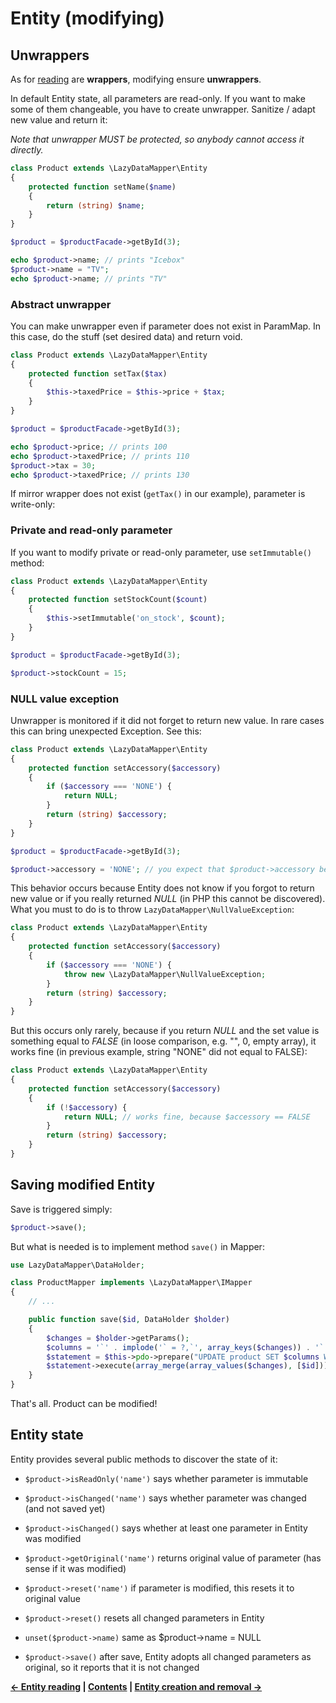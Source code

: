 Entity (modifying)
===

## Unwrappers

As for [reading](3.Entity-reading.md) are **wrappers**, modifying ensure **unwrappers**.

In default Entity state, all parameters are read-only. If you want to make some of them
changeable, you have to create unwrapper. Sanitize / adapt new value and return it:

*Note that unwrapper MUST be protected, so anybody cannot access it directly.*

```php
class Product extends \LazyDataMapper\Entity
{
	protected function setName($name)
	{
		return (string) $name;
	}
}

$product = $productFacade->getById(3);

echo $product->name; // prints "Icebox"
$product->name = "TV";
echo $product->name; // prints "TV"
```

### Abstract unwrapper

You can make unwrapper even if parameter does not exist in ParamMap.
In this case, do the stuff (set desired data) and return void.

```php
class Product extends \LazyDataMapper\Entity
{
	protected function setTax($tax)
	{
		$this->taxedPrice = $this->price + $tax;
	}
}

$product = $productFacade->getById(3);

echo $product->price; // prints 100
echo $product->taxedPrice; // prints 110
$product->tax = 30;
echo $product->taxedPrice; // prints 130
```

If mirror wrapper does not exist (`getTax()` in our example), parameter is write-only:

### Private and read-only parameter

If you want to modify private or read-only parameter, use `setImmutable()` method:

```php
class Product extends \LazyDataMapper\Entity
{
	protected function setStockCount($count)
	{
		$this->setImmutable('on_stock', $count);
	}
}

$product = $productFacade->getById(3);

$product->stockCount = 15;
```

### NULL value exception

Unwrapper is monitored if it did not forget to return new value. In rare cases this can bring
unexpected Exception. See this:

```php
class Product extends \LazyDataMapper\Entity
{
	protected function setAccessory($accessory)
	{
		if ($accessory === 'NONE') {
			return NULL;
		}
		return (string) $accessory;
	}
}

$product = $productFacade->getById(3);

$product->accessory = 'NONE'; // you expect that $product->accessory becomes NULL, but Exception is thrown
```

This behavior occurs because Entity does not know if you forgot to return new value or if you really
returned *NULL* (in PHP this cannot be discovered). What you must to do is to throw `LazyDataMapper\NullValueException`:

```php
class Product extends \LazyDataMapper\Entity
{
	protected function setAccessory($accessory)
	{
		if ($accessory === 'NONE') {
			throw new \LazyDataMapper\NullValueException;
		}
		return (string) $accessory;
	}
}
```

But this occurs only rarely, because if you return *NULL* and the set value is something equal to *FALSE*
(in loose comparison, e.g. "", 0, empty array), it works fine (in previous example, string "NONE" did not
equal to FALSE):

```php
class Product extends \LazyDataMapper\Entity
{
	protected function setAccessory($accessory)
	{
		if (!$accessory) {
			return NULL; // works fine, because $accessory == FALSE
		}
		return (string) $accessory;
	}
}
```

## Saving modified Entity

Save is triggered simply:

```php
$product->save();
```

But what is needed is to implement method `save()` in Mapper:

```php
use LazyDataMapper\DataHolder;

class ProductMapper implements \LazyDataMapper\IMapper
{
	// ...

	public function save($id, DataHolder $holder)
	{
		$changes = $holder->getParams();
		$columns = '`' . implode('` = ?,`', array_keys($changes)) . '` = ?';
		$statement = $this->pdo->prepare("UPDATE product SET $columns WHERE id = ?");
		$statement->execute(array_merge(array_values($changes), [$id]));
	}
}
```

That's all. Product can be modified!

## Entity state

Entity provides several public methods to discover the state of it:

- `$product->isReadOnly('name')` says whether parameter is immutable

- `$product->isChanged('name')` says whether parameter was changed (and not saved yet)

- `$product->isChanged()` says whether at least one parameter in Entity was modified

- `$product->getOriginal('name')` returns original value of parameter (has sense if it was modified)

- `$product->reset('name')` if parameter is modified, this resets it to original value

- `$product->reset()` resets all changed parameters in Entity

- `unset($product->name)` same as $product->name = NULL

- `$product->save()` after save, Entity adopts all changed parameters as original, so it
reports that it is not changed


**[← Entity reading](3.Entity-reading.md)
| [Contents](../readme.md#documentation)
| [Entity creation and removal →](5.Entity-creation-and-removal.md)**
